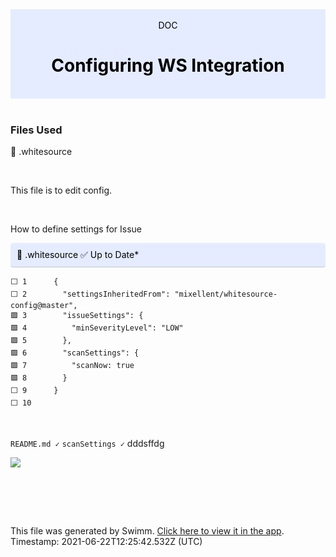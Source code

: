 <div align="center" style="background-color: #e5ecff; color: black"><br/><div>DOC</div><h1>Configuring WS Integration</h1><br/></div>
<br/>

### Files Used
📄 .whitesource


<br/>

This file is to edit config.

<br/>

How to define settings for Issue

<div style="background: #e5ecff; padding: 10px 10px 10px 10px; border-bottom: 1px solid #c1c7d0; border-radius: 4px; color: black">    📄 .whitesource ✅ Up to Date*

   </div>

```whitesource
⬜ 1      {
⬜ 2        "settingsInheritedFrom": "mixellent/whitesource-config@master",
🟩 3        "issueSettings": {
🟩 4          "minSeverityLevel": "LOW"
🟩 5        },
🟩 6        "scanSettings": {
🟩 7          "scanNow: true
🟩 8        }
⬜ 9      }
⬜ 10     
```
<br/>

`README.md ✓` `scanSettings ✓` dddsffdg

![](https://firebasestorage.googleapis.com/v0/b/swimmio-content/o/repositories%2FvZJSLrnav4ipaa0W32Zs%2F5fd8c1a1-cfbe-48f5-a546-280321f63c7c.png?alt=media&token=18dabcb4-82af-485c-b2ef-58a19c19999a)

<br/>

<br/><br/>

This file was generated by Swimm. [Click here to view it in the app](https://swimm.io/link?l=c3dpbW0lM0ElMkYlMkZyZXBvcyUyRnZaSlNMcm5hdjRpcGFhMFczMlpzJTJGZG9jcyUyRml1eDN2Z20zZjAwT3dFcEpRdTFi). Timestamp: 2021-06-22T12:25:42.532Z (UTC)

